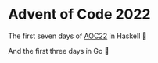 # Advent of Code 2022

The first seven days of [AOC22](http://adventofcode.com) in Haskell 🤘

And the first three days in Go 🙌
